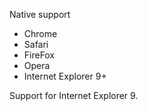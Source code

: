 Native support

* Chrome
* Safari
* FireFox
* Opera
* Internet Explorer 9+

Support for Internet Explorer 9.